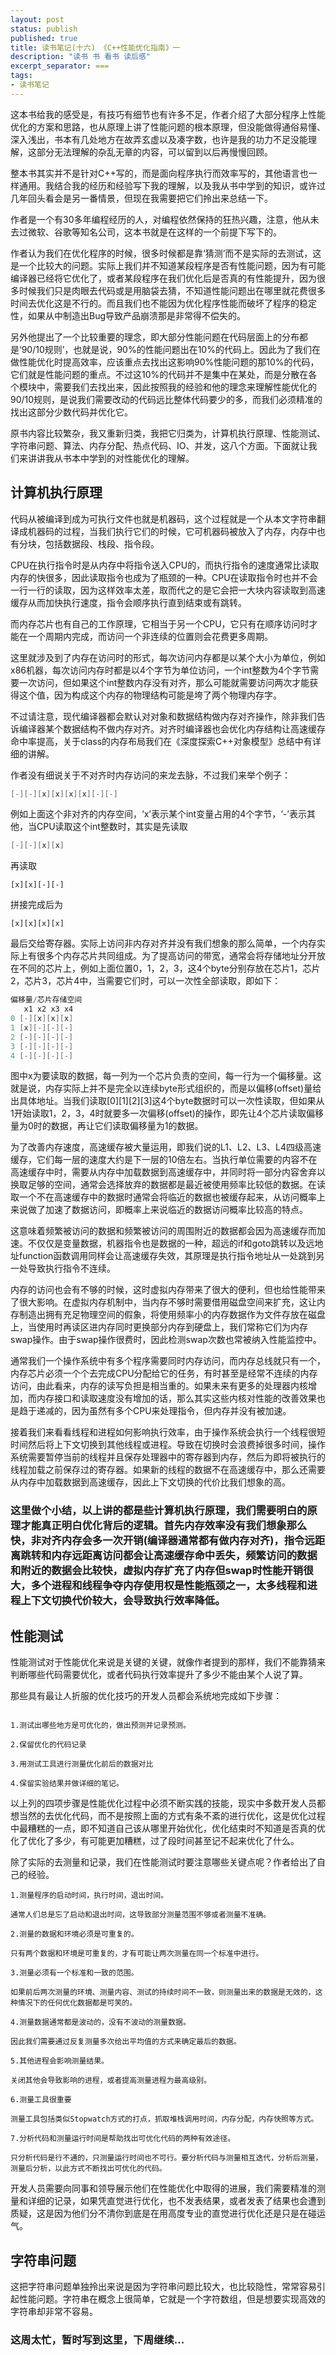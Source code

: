 ```yaml
---
layout: post
status: publish
published: true
title: 读书笔记(十六) 《C++性能优化指南》一
description: "读书 书 看书 读后感"
excerpt_separator: ===
tags:
- 读书笔记
---
```


这本书给我的感受是，有技巧有细节也有许多不足，作者介绍了大部分程序上性能优化的方案和思路，也从原理上讲了性能问题的根本原理，但没能做得通俗易懂、深入浅出，书本有几处地方在故弄玄虚以及凑字数，也许是我的功力不足没能理解，这部分无法理解的杂乱无章的内容，可以留到以后再慢慢回顾。

整本书其实并不是针对C++写的，而是面向程序执行而效率写的，其他语言也一样通用。我结合我的经历和经验写下我的理解，以及我从书中学到的知识，或许过几年回头看会是另一番情景，但现在我需要把它们拎出来总结一下。

作者是一个有30多年编程经历的人，对编程依然保持的狂热兴趣，注意，他从未去过微软、谷歌等知名公司，这本书就是在这样的一个前提下写下的。

作者认为我们在优化程序的时候，很多时候都是靠‘猜测’而不是实际的去测试，这是一个比较大的问题。实际上我们并不知道某段程序是否有性能问题，因为有可能编译器已经将它优化了，或者某段程序在我们优化后是否真的有性能提升，因为很多时候我们只是肉眼去代码或是用脑袋去猜，不知道性能问题出在哪里就花费很多时间去优化这是不行的。而且我们也不能因为优化程序性能而破坏了程序的稳定性，如果从中制造出Bug导致产品崩溃那是非常得不偿失的。

另外他提出了一个比较重要的理念，即大部分性能问题在代码层面上的分布都是‘90/10规则’，也就是说，90%的性能问题出在10%的代码上。因此为了我们在做性能优化时提高效率，应该重点去找出这影响90%性能问题的那10%的代码，它们就是性能问题的重点。不过这10%的代码并不是集中在某处，而是分散在各个模块中，需要我们去找出来，因此按照我的经验和他的理念来理解性能优化的90/10规则，是说我们需要改动的代码远比整体代码要少的多，而我们必须精准的找出这部分少数代码并优化它。

原书内容比较繁杂，我又重新归类，我把它归类为，计算机执行原理、性能测试、字符串问题、算法、内存分配、热点代码、IO、并发，这八个方面。下面就让我们来讲讲我从书本中学到的对性能优化的理解。

## 计算机执行原理

代码从被编译到成为可执行文件也就是机器码，这个过程就是一个从本文字符串翻译成机器码的过程，当我们执行它们的时候，它可机器码被放入了内存，内存中也有分块，包括数据段、栈段、指令段。

CPU在执行指令时是从内存中将指令送入CPU的，而执行指令的速度通常比读取内存的快很多，因此读取指令也成为了瓶颈的一种。CPU在读取指令时也并不会一行一行的读取，因为这样效率太差，取而代之的是它会把一大块内容读取到高速缓存从而加快执行速度，指令会顺序执行直到结束或有跳转。

而内存芯片也有自己的工作原理，它相当于另一个CPU，它只有在顺序访问时才能在一个周期内完成，而访问一个非连续的位置则会花费更多周期。

这里就涉及到了内存在访问时的形式，每次访问内存都是以某个大小为单位，例如x86机器，每次访问内存时都是以4个字节为单位访问，一个int整数为4个字节需要一次访问，但如果这个int整数内存没有对齐，那么可能就需要访问两次才能获得这个值，因为构成这个内存的物理结构可能是垮了两个物理内存字。

不过请注意，现代编译器都会默认对对象和数据结构做内存对齐操作，除非我们告诉编译器某个数据结构不做内存对齐。对齐时编译器也会优化内存结构让高速缓存命中率提高，关于class的内存布局我们在《深度探索C++对象模型》总结中有详细的讲解。

作者没有细说关于不对齐时内存访问的来龙去脉，不过我们来举个例子：

``` c
[-][-][x][x][x][x][-][-]
```

例如上面这个非对齐的内存空间，‘x’表示某个int变量占用的4个字节，‘-’表示其他，当CPU读取这个int整数时，其实是先读取

``` c
[-][-][x][x]
```

再读取

```
[x][x][-][-]
```

拼接完成后为

```
[x][x][x][x]
```

最后交给寄存器。实际上访问非内存对齐并没有我们想象的那么简单，一个内存实际上有很多个内存芯片共同组成。为了提高访问的带宽，通常会将存储地址分开放在不同的芯片上，例如上面位置0，1，2，3，这4个byte分别存放在芯片1，芯片2，芯片3，芯片4中，当需要它们时，可以一次性全部读取，即如下：

``` c
偏移量/芯片存储空间
   x1 x2 x3 x4
0 [-][x][x][x]
1 [x][-][-][-]
2 [-][-][-][-]
3 [-][-][-][-]
4 [-][-][-][-]
```

图中x为要读取的数据，每一列为一个芯片负责的空间，每一行为一个偏移量。这就是说，内存实际上并不是完全以连续byte形式组织的，而是以偏移(offset)量给出具体地址。当我们读取[0][1][2][3]这4个byte数据时可以一次性读取，但如果从1开始读取1，2，3，4时就要多一次偏移(offset)的操作，即先让4个芯片读取偏移量为0时的数据，再让它们读取偏移量为1的数据。

为了改善内存速度，高速缓存被大量运用，即我们说的L1、L2、L3、L4四级高速缓存，它们每一层的速度大约是下一层的10倍左右。当执行单位需要的内容不在高速缓存中时，需要从内存中加载数据到高速缓存中，并同时将一部分内容舍弃以换取足够的空间，通常会选择放弃的数据都是最近被使用频率比较低的数据。在读取一个不在高速缓存中的数据时通常会将临近的数据也被缓存起来，从访问概率上来说做了加速了数据访问，即概率上来说临近的数据访问概率比较高的特点。

这意味着频繁被访问的数据和频繁被访问的周围附近的数据都会因为高速缓存而加速。不仅仅是变量数据，机器指令也是数据的一种，超远的if和goto跳转以及远地址function函数调用同样会让高速缓存失效，其原理是执行指令地址从一处跳到另一处导致执行指令不连续。

内存的访问也会有不够的时候，这时虚拟内存带来了很大的便利，但也给性能带来了很大影响。在虚拟内存机制中，当内存不够时需要借用磁盘空间来扩充，这让内存制造出拥有充足物理空间的假象，将使用频率小的内存数据作为文件存放在磁盘上，当使用时再读区进内存同时更换部分内存到硬盘上，我们常称它们为内存swap操作。由于swap操作很费时，因此检测swap次数也常被纳入性能监控中。

通常我们一个操作系统中有多个程序需要同时内存访问，而内存总线就只有一个，内存芯片必须一个个去完成CPU分配给它的任务，有时甚至是经常不连续的内存访问，由此看来，内存的读写负担是相当重的。如果未来有更多的处理器内核增加，而内存接口和读取速度没有增加的话，那么其实这些内核对性能的改善效果也是趋于递减的，因为虽然有多个CPU来处理指令，但内存并没有被加速。

接着我们来看看线程和进程如何影响执行效率，由于操作系统会执行一个线程很短时间然后将上下文切换到其他线程或进程。导致在切换时会浪费掉很多时间，操作系统需要暂停当前的线程并且保存处理器中的寄存器到内存，然后为即将被执行的线程加载之前保存过的寄存器。如果新的线程的数据不在高速缓存中，那么还需要从内存中加载数据到高速缓存，因此上下文切换的代价比我们想象的高。

### 这里做个小结，以上讲的都是些计算机执行原理，我们需要明白的原理才能真正明白优化背后的逻辑。首先内存效率没有我们想象那么快，非对齐内存会多一次开销(编译器通常都有做内存对齐)，指令远距离跳转和内存远距离访问都会让高速缓存命中丢失，频繁访问的数据和附近的数据会比较快，虚拟内存扩充了内存但swap时性能开销很大，多个进程和线程争夺内存使用权是性能瓶颈之一，太多线程和进程上下文切换代价较大，会导致执行效率降低。

## 性能测试

性能测试对于性能优化来说是关键的关键，就像作者提到的那样，我们不能靠猜来判断哪些代码需要优化，或者代码执行效率提升了多少不能由某个人说了算。

那些具有最让人折服的优化技巧的开发人员都会系统地完成如下步骤：

```

1.测试出哪些地方是可优化的，做出预测并记录预测。

2.保留优化的代码记录

3.用测试工具进行测量优化前后的数据对比

4.保留实验结果并做详细的笔记。

```

以上列的四项步骤是性能优化过程中必须不断实践的技能，现实中多数开发人员都想当然的去优化代码，而不是按照上面的方式有条不紊的进行优化，这是优化过程中最糟糕的一点，即不知道自己该从哪里开始优化，优化结束时不知道是否真的优化了优化了多少，有可能更加糟糕，过了段时间甚至记不起来优化了什么。

除了实际的去测量和记录，我们在性能测试时要注意哪些关键点呢？作者给出了自己的经验。

```
1.测量程序的启动时间，执行时间，退出时间。

通常人们总是忘了启动和退出时间，这导致部分测量范围不够或者测量不准确。

2.测量的数据和环境必须是可重复的。

只有两个数据和环境是可重复的，才有可能让两次测量在同一个标准中进行。

3.测量必须有一个标准和一致的范围。

如果前后两次测量的环境、测量内容、测试的持续时间不一致，则测量出来的数据是无效的，这种情况下的任何优化数据都是可笑的。

4.测量数据通常都是波动的，没有不波动的测量数据。

因此我们需要通过反复测量多次给出平均值的方式来确定最后的数据。

5.其他进程会影响测量结果。

关闭其他会导致影响的进程，或者提高测量进程为最高级别。

6.测量工具很重要

测量工具包括类似Stopwatch方式的打点，抓取堆栈调用时间，内存分配，内存快照等方式。

7.分析代码和测量运行时间是帮助找出可优化代码的两种有效途径。

只分析代码是行不通的，只测量运行时间也不可行。要分析代码与测量相互迭代，分析后测量，测量后分析，以此方式不断找出可优化的代码。

```

开发人员需要向同事和领导展示他们在性能优化中取得的进展，我们需要精准的测量和详细的记录，如果凭直觉进行优化，也不发表结果，或者发表了结果也会遭到质疑，这是因为他们分不清你到底是在用高度专业的直觉进行优化还是只是在碰运气。

## 字符串问题

这把字符串问题单独拎出来说是因为字符串问题比较大，也比较隐性，常常容易引起性能问题。字符串在概念上很简单，它就是一个字符数组，但是想要实现高效的字符串却非常不容易。


### 这周太忙，暂时写到这里，下周继续...


